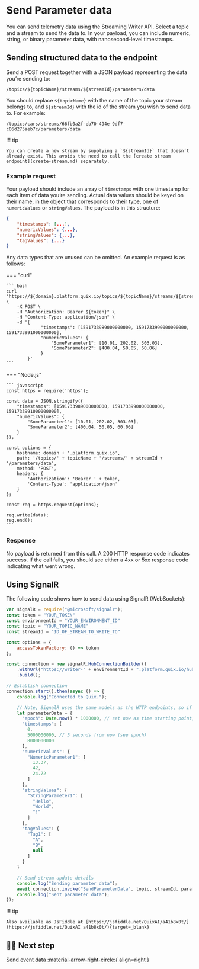 # Send Parameter data

You can send telemetry data using the Streaming Writer API. Select a topic and a stream to send the data to. In your payload, you can include numeric, string, or binary parameter data, with nanosecond-level timestamps.

## Sending structured data to the endpoint

Send a POST request together with a JSON payload representing the data you’re sending to:

```
/topics/${topicName}/streams/${streamId}/parameters/data
```

You should replace `${topicName}` with the name of the topic your stream belongs to, and `${streamId}` with the id of the stream you wish to send data to. For example:

```
/topics/cars/streams/66fb0a2f-eb70-494e-9df7-c06d275aeb7c/parameters/data
```

!!! tip

	You can create a new stream by supplying a `${streamId}` that doesn’t already exist. This avoids the need to call the [create stream endpoint](create-stream.md) separately.

### Example request

Your payload should include an array of `timestamps` with one timestamp for each item of data you’re sending. Actual data values should be keyed on their name, in the object that corresponds to their type, one of `numericValues` or `stringValues`. The payload is in this structure:

```json
{
    "timestamps": [...],
    "numericValues": {...},
    "stringValues": {...},
    "tagValues": {...}
}
```

Any data types that are unused can be omitted. An example request is as follows:

=== "curl"
    
    ``` bash
    curl "https://${domain}.platform.quix.io/topics/${topicName}/streams/${streamId}/parameters/data" \
        -X POST \
        -H "Authorization: Bearer ${token}" \
        -H "Content-Type: application/json" \
        -d '{
                 "timestamps": [1591733989000000000, 1591733990000000000, 1591733991000000000],
                 "numericValues": {
                     "SomeParameter1": [10.01, 202.02, 303.03],
                     "SomeParameter2": [400.04, 50.05, 60.06]
                 }
            }'
    ```

=== "Node.js"
    
    ``` javascript
    const https = require('https');
    
    const data = JSON.stringify({
        "timestamps": [1591733989000000000, 1591733990000000000, 1591733991000000000],
        "numericValues": {
            "SomeParameter1": [10.01, 202.02, 303.03],
            "SomeParameter2": [400.04, 50.05, 60.06]
        }
    });
    
    const options = {
        hostname: domain + '.platform.quix.io',
        path: '/topics/' + topicName + '/streams/' + streamId + '/parameters/data',
        method: 'POST',
        headers: {
            'Authorization': 'Bearer ' + token,
            'Content-Type': 'application/json'
        }
    };
    
    const req = https.request(options);
    
    req.write(data);
    req.end();
    ```

### Response

No payload is returned from this call. A 200 HTTP response code indicates success. If the call fails, you should see either a 4xx or 5xx response code indicating what went wrong.

## Using SignalR

The following code shows how to send data using SignalR (WebSockets):

```javascript
var signalR = require("@microsoft/signalr");
const token = "YOUR_TOKEN"
const environmentId = "YOUR_ENVIRONMENT_ID"
const topic = "YOUR_TOPIC_NAME"
const streamId = "ID_OF_STREAM_TO_WRITE_TO"

const options = {
    accessTokenFactory: () => token
};

const connection = new signalR.HubConnectionBuilder()
    .withUrl("https://writer-" + environmentId + ".platform.quix.io/hub", options)
    .build();

// Establish connection
connection.start().then(async () => {
    console.log("Connected to Quix.");

    // Note, SignalR uses the same models as the HTTP endpoints, so if in doubt, check HTTP endpoint samples or Swagger for model.
    let parameterData = {
      "epoch": Date.now() * 1000000, // set now as time starting point, in nanoseconds
      "timestamps": [
        0,
        5000000000, // 5 seconds from now (see epoch)
        8000000000
      ],
      "numericValues": {
        "NumericParameter1": [
          13.37,
          42,
          24.72
        ]
      },
      "stringValues": {
        "StringParameter1": [
          "Hello",
          "World",
          "!"
        ]
      },
      "tagValues": {
        "Tag1": [
          "A",
          "B",
          null
        ]
      }
    }

    // Send stream update details
    console.log("Sending parameter data");
    await connection.invoke("SendParameterData", topic, streamId, parameterData);
    console.log("Sent parameter data");
});
```

!!! tip 

	Also available as JsFiddle at [https://jsfiddle.net/QuixAI/a41b8x0t/](https://jsfiddle.net/QuixAI a41b8x0t/){target=_blank}


## 🏃‍♀️ Next step

[Send event data :material-arrow-right-circle:{ align=right }](send-event.md)
